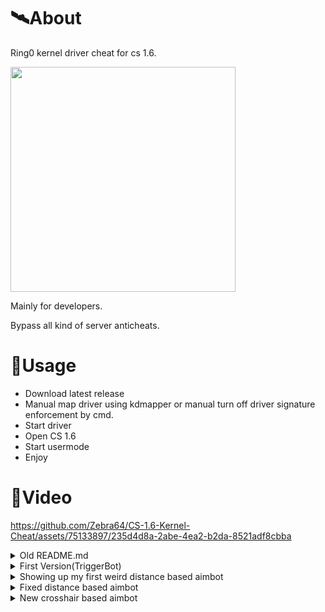 # 🛰About
Ring0 kernel driver cheat for cs 1.6.

<img src="https://github.com/Zebra64/CS-1.6-Kernel-Cheat/assets/75133897/328acee4-72b4-4251-8a9b-a96691b0618e" width="360">


Mainly for developers.

Bypass all kind of server anticheats.

# 🌌Usage
+ Download latest release
+ Manual map driver using kdmapper or manual turn off driver signature enforcement by cmd.
+ Start driver
+ Open CS 1.6
+ Start usermode
+ Enjoy



# 🌸Video
https://github.com/Zebra64/CS-1.6-Kernel-Cheat/assets/75133897/235d4d8a-2abe-4ea2-b2da-8521adf8cbba

</p>
</details>
<details>
           <summary>Old README.md</summary>
           <p>
                      For now, only triggerbot // UPD: TriggerBot removed, but added a better aimbot 

Bypass all kind of server anticheats. // UPD: For last release i dont make try detect or not on various AC, all time in development so idk

To turn on the aimbot, hold alt. Run always as administrator.

// workflow: Now im working on pov and smooth aimbot, then i was try to change from writing viewAngles to emulate mouse movement, bc by writing angles i dont know why but sometimes game is just crashing. Then i was make try to develop my own driver and include all code aimbot in the driver. I think it can maybe bypass gameguard? Also entityList is trash in cs 1.6, in other games entity list have static space between entitys, but not in cs 1.6. One entity can have dormant value, but other entity can dont have this value or in other location (example entity1 + 0x18C = dormant value, entity2 + 0x18C = different 0 value)

Not tested for GameGuard (Fastcup AC).

As driver i use leaked ProcessHacker driver exploitable for read and write memory.
As i know GameGuard checking in real time full drivers list in system, and ph driver is now mostly blacklisted in all AC, so i think play with this on GG AC will cause immediately ban.
           </p>
</details>


<details>
           <summary>First Version(TriggerBot)</summary>
           <p>https://github.com/Zebra64/CS-1.6-Kernel-Cheat/assets/75133897/8fba1847-14db-420d-ae2b-43675722f497</p>
</details>

<details>
           <summary>Showing up my first weird distance based aimbot</summary>
           <p>https://github.com/Zebra64/CS-1.6-Kernel-Cheat/assets/75133897/7eccfa36-6398-441f-b141-298132b34a26</p>
</details>

<details>
           <summary>Fixed distance based aimbot</summary>
           <p>https://github.com/Zebra64/CS-1.6-Kernel-Cheat/assets/75133897/ec7035b1-e6e2-4447-a3e7-38d0de194e84</p>
</details>

<details>
           <summary>New crosshair based aimbot</summary>
           <p>https://github.com/Zebra64/CS-1.6-Kernel-Cheat/assets/75133897/4e40ad84-e7f6-4b56-83a1-173d73269c2a</p>
</details>

